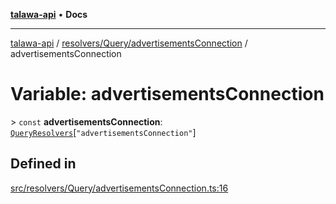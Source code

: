 [**talawa-api**](../../../../README.md) • **Docs**

***

[talawa-api](../../../../modules.md) / [resolvers/Query/advertisementsConnection](../README.md) / advertisementsConnection

# Variable: advertisementsConnection

\> `const` **advertisementsConnection**: [`QueryResolvers`](../../../../types/generatedGraphQLTypes/type-aliases/QueryResolvers.md)\[`"advertisementsConnection"`\]

## Defined in

[src/resolvers/Query/advertisementsConnection.ts:16](https://github.com/PalisadoesFoundation/talawa-api/blob/7fc9f13527dc6ead651f268e58527dcc279b95bc/src/resolvers/Query/advertisementsConnection.ts#L16)
